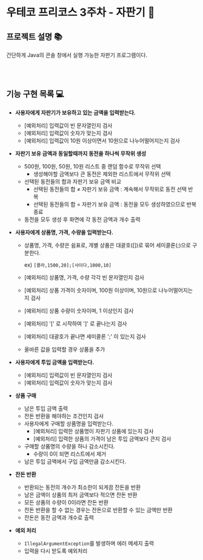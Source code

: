 # 우테코 프리코스 3주차 - 자판기 🥤

## 프로젝트 설명 📚

간단하게 Java의 콘솔 창에서 실행 가능한 자판기 프로그램이다.

<br><br>

## 기능 구현 목록 💻

- **사용자에게 자판기가 보유하고 있는 금액을 입력받는다.**
    - [예외처리] 입력값이 빈 문자열인지 검사
    - [예외처리] 입력값이 숫자가 맞는지 검사
    - [예외처리] 입력값이 10원 이상이면서 10원으로 나누어떨어지는지 검사
    
- **자판기 보유 금액과 동일할때까지 동전을 하나씩 무작위 생성**
    - 500원, 100원, 50원, 10원 리스트 중 랜덤 함수로 무작위 선택
        - 생성해야할 금액보다 큰 동전은 제외한 리스트에서 무작위 선택
    - 선택된 동전들의 합과 자판기 보유 금액 비교
        - 선택된 동전들의 합 ≠ 자판기 보유 금액 : 계속해서 무작위로 동전 선택 반복
        - 선택된 동전들의 합 = 자판기 보유 금액 : 동전을 모두 생성하였으므로 반복 종료
    - 동전을 모두 생성 후 화면에 각 동전 금액과 개수 출력
        
        
- **사용자에게 상품명, 가격, 수량을 입력받는다.**
    - 상품명, 가격, 수량은 쉼표로, 개별 상품은 대괄호([])로 묶어 세미콜론(;)으로 구분한다.
        
        ex) `[콜라,1500,20];[사이다,1000,10]`
        
    - [예외처리] 상품명, 가격, 수량 각각 빈 문자열인지 검사
    - [예외처리] 상품 가격이 숫자이며, 100원 이상이며, 10원으로 나누어떨어지는지 검사
    - [예외처리] 상품 수량이 숫자이며, 1 이상인지 검사
    - [예외처리] '[' 로 시작하여 ']' 로 끝나는지 검사
    - [예외처리] 대괄호가 끝나면 세미콜론 ';' 이 있는지 검사
    - 올바른 값을 입력할 경우 상품을 추가
    
- **사용자에게 투입 금액을 입력받는다.**
    - [예외처리] 입력값이 빈 문자열인지 검사
    - [예외처리] 입력값이 숫자가 맞는지 검사
    
- **상품 구매**
    - 남은 투입 금액 출력
    - 잔돈 반환을 해야하는 조건인지 검사
    - 사용자에게 구매할 상품명을 입력받는다.
        - [예외처리] 입력한 상품명이 자판기 상품에 있는지 검사
        - [예외처리] 입력한 상품의 가격이 남은 투입 금액보다 큰지 검사
    - 구매할 상품명의 수량을 하나 감소시킨다.
        - 수량이 0이 되면 리스트에서 제거
    - 남은 투입 금액에서 구입 금액만큼 감소시킨다.
    
- **잔돈 반환**
    - 반환되는 동전의 개수가 최소한이 되게끔 잔돈을 반환
    - 남은 금액이 상품의 최저 금액보다 적으면 잔돈 반환
    - 모든 상품의 수량이 0이라면 잔돈 반환
    - 잔돈 반환을 할 수 없는 경우는 잔돈으로 반환할 수 있는 금액만 반환
    - 잔돈은 동전 금액과 개수로 출력
    
- **예외 처리**
    - `IllegalArgumentException`를 발생하며 에러 메세지 출력
    - 입력을 다시 받도록 예외처리

<br><br>